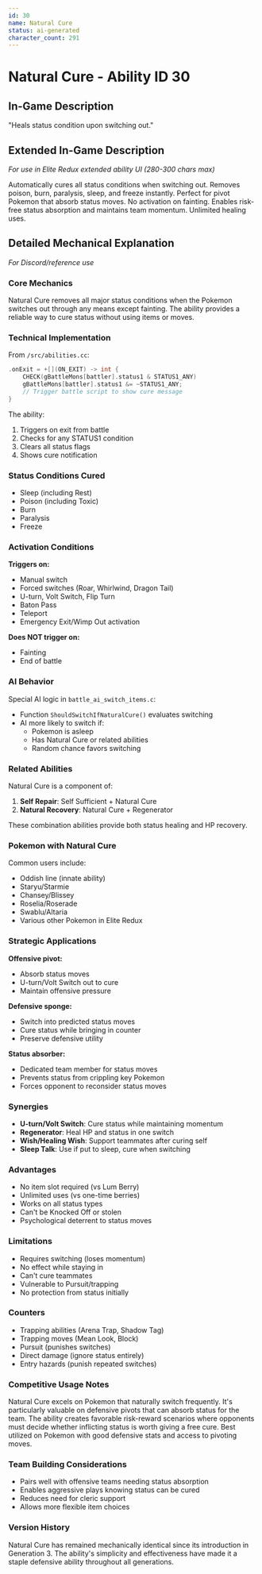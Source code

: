 ```yaml
---
id: 30
name: Natural Cure
status: ai-generated
character_count: 291
---
```


# Natural Cure - Ability ID 30

## In-Game Description
"Heals status condition upon switching out."

## Extended In-Game Description
*For use in Elite Redux extended ability UI (280-300 chars max)*

Automatically cures all status conditions when switching out. Removes poison, burn, paralysis, sleep, and freeze instantly. Perfect for pivot Pokemon that absorb status moves. No activation on fainting. Enables risk-free status absorption and maintains team momentum. Unlimited healing uses.

## Detailed Mechanical Explanation
*For Discord/reference use*

### Core Mechanics
Natural Cure removes all major status conditions when the Pokemon switches out through any means except fainting. The ability provides a reliable way to cure status without using items or moves.

### Technical Implementation
From `/src/abilities.cc`:
```cpp
.onExit = +[](ON_EXIT) -> int {
    CHECK(gBattleMons[battler].status1 & STATUS1_ANY)
    gBattleMons[battler].status1 &= ~STATUS1_ANY;
    // Trigger battle script to show cure message
}
```

The ability:
1. Triggers on exit from battle
2. Checks for any STATUS1 condition
3. Clears all status flags
4. Shows cure notification

### Status Conditions Cured
- Sleep (including Rest)
- Poison (including Toxic)
- Burn
- Paralysis  
- Freeze

### Activation Conditions
**Triggers on:**
- Manual switch
- Forced switches (Roar, Whirlwind, Dragon Tail)
- U-turn, Volt Switch, Flip Turn
- Baton Pass
- Teleport
- Emergency Exit/Wimp Out activation

**Does NOT trigger on:**
- Fainting
- End of battle

### AI Behavior
Special AI logic in `battle_ai_switch_items.c`:
- Function `ShouldSwitchIfNaturalCure()` evaluates switching
- AI more likely to switch if:
  - Pokemon is asleep
  - Has Natural Cure or related abilities
  - Random chance favors switching

### Related Abilities
Natural Cure is a component of:
1. **Self Repair**: Self Sufficient + Natural Cure
2. **Natural Recovery**: Natural Cure + Regenerator

These combination abilities provide both status healing and HP recovery.

### Pokemon with Natural Cure
Common users include:
- Oddish line (innate ability)
- Staryu/Starmie
- Chansey/Blissey
- Roselia/Roserade
- Swablu/Altaria
- Various other Pokemon in Elite Redux

### Strategic Applications

**Offensive pivot:**
- Absorb status moves
- U-turn/Volt Switch out to cure
- Maintain offensive pressure

**Defensive sponge:**
- Switch into predicted status moves
- Cure status while bringing in counter
- Preserve defensive utility

**Status absorber:**
- Dedicated team member for status moves
- Prevents status from crippling key Pokemon
- Forces opponent to reconsider status moves

### Synergies
- **U-turn/Volt Switch**: Cure status while maintaining momentum
- **Regenerator**: Heal HP and status in one switch
- **Wish/Healing Wish**: Support teammates after curing self
- **Sleep Talk**: Use if put to sleep, cure when switching

### Advantages
- No item slot required (vs Lum Berry)
- Unlimited uses (vs one-time berries)
- Works on all status types
- Can't be Knocked Off or stolen
- Psychological deterrent to status moves

### Limitations
- Requires switching (loses momentum)
- No effect while staying in
- Can't cure teammates
- Vulnerable to Pursuit/trapping
- No protection from status initially

### Counters
- Trapping abilities (Arena Trap, Shadow Tag)
- Trapping moves (Mean Look, Block)
- Pursuit (punishes switches)
- Direct damage (ignore status entirely)
- Entry hazards (punish repeated switches)

### Competitive Usage Notes
Natural Cure excels on Pokemon that naturally switch frequently. It's particularly valuable on defensive pivots that can absorb status for the team. The ability creates favorable risk-reward scenarios where opponents must decide whether inflicting status is worth giving a free cure. Best utilized on Pokemon with good defensive stats and access to pivoting moves.

### Team Building Considerations
- Pairs well with offensive teams needing status absorption
- Enables aggressive plays knowing status can be cured
- Reduces need for cleric support
- Allows more flexible item choices

### Version History
Natural Cure has remained mechanically identical since its introduction in Generation 3. The ability's simplicity and effectiveness have made it a staple defensive ability throughout all generations.